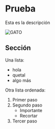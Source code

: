 # Prueba
Esta es la descripción

![GATO](Escritorio/gato.jpeg)

## Sección
Una lista:
- hola
- quetal
- algo más

Otra lista ordenada:
1. Primer paso
2. Segundo paso
   - Importante
   - Recortar
3. Tercer paso
